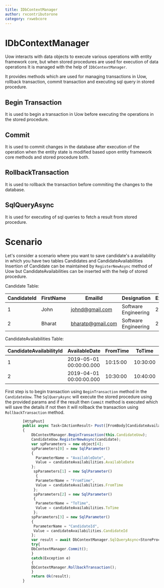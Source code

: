 ```yaml
---
title: IDbContextManager 
author: rxcontributorone
category: rxwebcore
---
```


# IDbContextManager

Uow interacts with data objects to execute various operations with entity framework core, but when stored procedures are used for execution of data operations It is managed with the help of `IDbContextManager`. 

It provides methods which are used for managing transactions in Uow, rollback transaction, commit transaction and executing sql query in stored procedure. 

## Begin Transaction
It is used to begin a transaction in Uow before executing the operations in the stored procedure.

## Commit
It is used to commit changes in the database after execution of the operation when the entity state is modified based upon entity framework core methods and stored procedure both.

## RollbackTransaction
It is used to rollback the transaction before commiting the changes to the database.

## SqlQueryAsync
It is used for executing of sql queries to fetch a result from stored procedure.

# Scenario
Let's consider a scenario where you want to save candidate's a  availability in which you have two tables Candidates and CandidateAvailabilities
Insertion of Candidate can be maintained by `RegisterNewAsync` method of Uow but CandidateAvailabilities can be inserted with the help of stored procedure.

Candidate Table:

| CandidateId | FirstName | EmailId | Designation | Experience |  
| ----------- | ----------- | ----------- | ----- | ------- | 
| 1 | John  | johnd@gmail.com | Software Engineering | 2 |
| 2 | Bharat | bharatp@gmail.com | Software Engineering | 2 |

CandidateAvailabilities Table:

| CandidateAvailabilityId | AvailableDate | FromTime | ToTime | CandidateId |
| ----------- | ----------- | ----------- | -------- | ------ | 
| 1 | 2019-05-01 00:00:00.000  | 10:15:00 | 10:30:00 | 1 |
| 2 | 2019-04-01 00:00:00.000 | 10:30:00 | 10:40:00 | 2 |    

First step is to begin transaction using `BeginTransaction` method in the `CandidateUow`. The `SqlQueryAsync` will execute the stored procedure using the provided params and if the result then `Commit` method is executed which will save the details if not then it will rollback the transaction using  `RollbackTransaction` method.

```js
        [HttpPost]
        public async Task<IActionResult> Post([FromBody]CandidateAvailabilities candidateAvailabilities)
        {
            DbContextManager.BeginTransaction(this.CandidateUow);
            CandidateUow.RegisterNewAsync(candidate);
            var spParameters = new object[4];
            spParameters[0] = new SqlParameter()
            {
              ParameterName = "AvailableDate",
              Value = candidateAvailabilities.AvailableDate
            };
             spParameters[1] = new SqlParameter()
              {
              ParameterName = "FromTime",
              Value = candidateAvailabilities.FromTime
             };
             spParameters[2] = new SqlParameter()
             {
              ParameterName = "ToTime",
              Value = candidateAvailabilities.ToTime
             };
            spParameters[3] = new SqlParameter()
            {
             ParameterName = "CandidateId",
             Value = candidateAvailabilities.CandidateId
            };
            var result = await DbContextManager.SqlQueryAsync<StoreProcResult>("EXEC [dbo].spInsertcandidateAvailabilities @AvailableDate,  @FromTime, @ToTime, @CandidateId", spParameters);
            try{
            DbContextManager.Commit();
            }
            catch(Exception e)
            {
            DbContextManager.RollbackTransaction();
            }
            return Ok(result);
        }

```